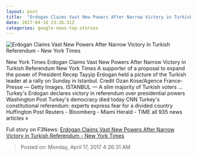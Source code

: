 ```yaml
---
layout: post
title:  "Erdogan Claims Vast New Powers After Narrow Victory in Turkish Referendum - New York Times"
date: 2017-04-16 23:26:31Z
categories: google-news-top-stories
---
```


![Erdogan Claims Vast New Powers After Narrow Victory in Turkish Referendum - New York Times](https://static01.nyt.com/images/2017/04/17/world/17turkey7/17turkey7-facebookJumbo.jpg)

New York Times Erdogan Claims Vast New Powers After Narrow Victory in Turkish Referendum New York Times A supporter of a proposal to expand the power of President Recep Tayyip Erdogan held a picture of the Turkish leader at a rally on Sunday in Istanbul. Credit Ozan Kose/Agence France-Presse — Getty Images. ISTANBUL — A slim majority of Turkish voters ... Turkey's Erdogan declares victory in referendum over presidential powers Washington Post Turkey's democracy died today CNN Turkey's constitutional referendum: experts express fear for a divided country Huffington Post Reuters - Bloomberg - Miami Herald - TIME all 935 news articles »


Full story on F3News: [Erdogan Claims Vast New Powers After Narrow Victory in Turkish Referendum - New York Times](http://www.f3nws.com/n/UbCG3)

> Posted on: Monday, April 17, 2017 4:26:31 AM
